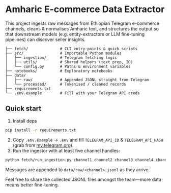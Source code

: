 # Amharic E-commerce Data Extractor
This project ingests raw messages from Ethiopian Telegram e-commerce channels, cleans & normalises Amharic text, and structures the output so that downstream models (e.g. entity-extractors or LLM fine-tuning pipelines) can discover seller insights.

```text
├── fetch/              # CLI entry-points & quick scripts
├── src/                # Importable Python modules
│   ├── ingestion/      # Telegram fetching logic
│   ├── utils/          # Shared helpers (text prep, IO)
│   └── config.py       # Paths & environment variables
├── notebooks/          # Exploratory notebooks
├── data/
│   ├── raw/            # Appended JSONL straight from Telegram
│   └── processed/      # Tokenised / cleaned records
├── requirements.txt
└── .env.example        # Fill with your Telegram API creds
```

## Quick start
1. Install deps
```bash
pip install -r requirements.txt
```
2. Copy `.env.example` → `.env` and fill `TELEGRAM_API_ID` & `TELEGRAM_API_HASH` (grab from [my.telegram.org](https://my.telegram.org)).
3. Run the ingestor with at least five channel handles:
```bash
python fetch/run_ingestion.py channel1 channel2 channel3 channel4 channel5
```
Messages are appended to `data/raw/<channel>.jsonl` as they arrive.

Feel free to share the collected JSONL files amongst the team—more data means better fine-tuning.
